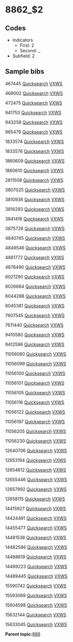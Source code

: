 # 8862\_$2

## Codes

-   Indicators
    -   First: 2
    -   Second: \_
-   Subfield: 2

## Sample bibs

467445 [Quicksearch](https://search.library.yale.edu/catalog/467445) [VXWS](http://prodorbis.library.yale.edu:7014/vxws/GetHoldingsService?bibId=467445)

469002 [Quicksearch](https://search.library.yale.edu/catalog/469002) [VXWS](http://prodorbis.library.yale.edu:7014/vxws/GetHoldingsService?bibId=469002)

472475 [Quicksearch](https://search.library.yale.edu/catalog/472475) [VXWS](http://prodorbis.library.yale.edu:7014/vxws/GetHoldingsService?bibId=472475)

941753 [Quicksearch](https://search.library.yale.edu/catalog/941753) [VXWS](http://prodorbis.library.yale.edu:7014/vxws/GetHoldingsService?bibId=941753)

943258 [Quicksearch](https://search.library.yale.edu/catalog/943258) [VXWS](http://prodorbis.library.yale.edu:7014/vxws/GetHoldingsService?bibId=943258)

965479 [Quicksearch](https://search.library.yale.edu/catalog/965479) [VXWS](http://prodorbis.library.yale.edu:7014/vxws/GetHoldingsService?bibId=965479)

1833574 [Quicksearch](https://search.library.yale.edu/catalog/1833574) [VXWS](http://prodorbis.library.yale.edu:7014/vxws/GetHoldingsService?bibId=1833574)

1833576 [Quicksearch](https://search.library.yale.edu/catalog/1833576) [VXWS](http://prodorbis.library.yale.edu:7014/vxws/GetHoldingsService?bibId=1833576)

1860609 [Quicksearch](https://search.library.yale.edu/catalog/1860609) [VXWS](http://prodorbis.library.yale.edu:7014/vxws/GetHoldingsService?bibId=1860609)

1860610 [Quicksearch](https://search.library.yale.edu/catalog/1860610) [VXWS](http://prodorbis.library.yale.edu:7014/vxws/GetHoldingsService?bibId=1860610)

2811508 [Quicksearch](https://search.library.yale.edu/catalog/2811508) [VXWS](http://prodorbis.library.yale.edu:7014/vxws/GetHoldingsService?bibId=2811508)

3807025 [Quicksearch](https://search.library.yale.edu/catalog/3807025) [VXWS](http://prodorbis.library.yale.edu:7014/vxws/GetHoldingsService?bibId=3807025)

3810936 [Quicksearch](https://search.library.yale.edu/catalog/3810936) [VXWS](http://prodorbis.library.yale.edu:7014/vxws/GetHoldingsService?bibId=3810936)

3816293 [Quicksearch](https://search.library.yale.edu/catalog/3816293) [VXWS](http://prodorbis.library.yale.edu:7014/vxws/GetHoldingsService?bibId=3816293)

3841416 [Quicksearch](https://search.library.yale.edu/catalog/3841416) [VXWS](http://prodorbis.library.yale.edu:7014/vxws/GetHoldingsService?bibId=3841416)

3875726 [Quicksearch](https://search.library.yale.edu/catalog/3875726) [VXWS](http://prodorbis.library.yale.edu:7014/vxws/GetHoldingsService?bibId=3875726)

4840745 [Quicksearch](https://search.library.yale.edu/catalog/4840745) [VXWS](http://prodorbis.library.yale.edu:7014/vxws/GetHoldingsService?bibId=4840745)

4849546 [Quicksearch](https://search.library.yale.edu/catalog/4849546) [VXWS](http://prodorbis.library.yale.edu:7014/vxws/GetHoldingsService?bibId=4849546)

4861772 [Quicksearch](https://search.library.yale.edu/catalog/4861772) [VXWS](http://prodorbis.library.yale.edu:7014/vxws/GetHoldingsService?bibId=4861772)

4876490 [Quicksearch](https://search.library.yale.edu/catalog/4876490) [VXWS](http://prodorbis.library.yale.edu:7014/vxws/GetHoldingsService?bibId=4876490)

6021290 [Quicksearch](https://search.library.yale.edu/catalog/6021290) [VXWS](http://prodorbis.library.yale.edu:7014/vxws/GetHoldingsService?bibId=6021290)

6026684 [Quicksearch](https://search.library.yale.edu/catalog/6026684) [VXWS](http://prodorbis.library.yale.edu:7014/vxws/GetHoldingsService?bibId=6026684)

6044288 [Quicksearch](https://search.library.yale.edu/catalog/6044288) [VXWS](http://prodorbis.library.yale.edu:7014/vxws/GetHoldingsService?bibId=6044288)

6045381 [Quicksearch](https://search.library.yale.edu/catalog/6045381) [VXWS](http://prodorbis.library.yale.edu:7014/vxws/GetHoldingsService?bibId=6045381)

7607545 [Quicksearch](https://search.library.yale.edu/catalog/7607545) [VXWS](http://prodorbis.library.yale.edu:7014/vxws/GetHoldingsService?bibId=7607545)

7611440 [Quicksearch](https://search.library.yale.edu/catalog/7611440) [VXWS](http://prodorbis.library.yale.edu:7014/vxws/GetHoldingsService?bibId=7611440)

9410580 [Quicksearch](https://search.library.yale.edu/catalog/9410580) [VXWS](http://prodorbis.library.yale.edu:7014/vxws/GetHoldingsService?bibId=9410580)

9412596 [Quicksearch](https://search.library.yale.edu/catalog/9412596) [VXWS](http://prodorbis.library.yale.edu:7014/vxws/GetHoldingsService?bibId=9412596)

11056080 [Quicksearch](https://search.library.yale.edu/catalog/11056080) [VXWS](http://prodorbis.library.yale.edu:7014/vxws/GetHoldingsService?bibId=11056080)

11056099 [Quicksearch](https://search.library.yale.edu/catalog/11056099) [VXWS](http://prodorbis.library.yale.edu:7014/vxws/GetHoldingsService?bibId=11056099)

11056100 [Quicksearch](https://search.library.yale.edu/catalog/11056100) [VXWS](http://prodorbis.library.yale.edu:7014/vxws/GetHoldingsService?bibId=11056100)

11056101 [Quicksearch](https://search.library.yale.edu/catalog/11056101) [VXWS](http://prodorbis.library.yale.edu:7014/vxws/GetHoldingsService?bibId=11056101)

11056105 [Quicksearch](https://search.library.yale.edu/catalog/11056105) [VXWS](http://prodorbis.library.yale.edu:7014/vxws/GetHoldingsService?bibId=11056105)

11056116 [Quicksearch](https://search.library.yale.edu/catalog/11056116) [VXWS](http://prodorbis.library.yale.edu:7014/vxws/GetHoldingsService?bibId=11056116)

11056122 [Quicksearch](https://search.library.yale.edu/catalog/11056122) [VXWS](http://prodorbis.library.yale.edu:7014/vxws/GetHoldingsService?bibId=11056122)

11056197 [Quicksearch](https://search.library.yale.edu/catalog/11056197) [VXWS](http://prodorbis.library.yale.edu:7014/vxws/GetHoldingsService?bibId=11056197)

11056205 [Quicksearch](https://search.library.yale.edu/catalog/11056205) [VXWS](http://prodorbis.library.yale.edu:7014/vxws/GetHoldingsService?bibId=11056205)

11056230 [Quicksearch](https://search.library.yale.edu/catalog/11056230) [VXWS](http://prodorbis.library.yale.edu:7014/vxws/GetHoldingsService?bibId=11056230)

12640706 [Quicksearch](https://search.library.yale.edu/catalog/12640706) [VXWS](http://prodorbis.library.yale.edu:7014/vxws/GetHoldingsService?bibId=12640706)

12653194 [Quicksearch](https://search.library.yale.edu/catalog/12653194) [VXWS](http://prodorbis.library.yale.edu:7014/vxws/GetHoldingsService?bibId=12653194)

12654812 [Quicksearch](https://search.library.yale.edu/catalog/12654812) [VXWS](http://prodorbis.library.yale.edu:7014/vxws/GetHoldingsService?bibId=12654812)

12655446 [Quicksearch](https://search.library.yale.edu/catalog/12655446) [VXWS](http://prodorbis.library.yale.edu:7014/vxws/GetHoldingsService?bibId=12655446)

12657992 [Quicksearch](https://search.library.yale.edu/catalog/12657992) [VXWS](http://prodorbis.library.yale.edu:7014/vxws/GetHoldingsService?bibId=12657992)

12658115 [Quicksearch](https://search.library.yale.edu/catalog/12658115) [VXWS](http://prodorbis.library.yale.edu:7014/vxws/GetHoldingsService?bibId=12658115)

14415927 [Quicksearch](https://search.library.yale.edu/catalog/14415927) [VXWS](http://prodorbis.library.yale.edu:7014/vxws/GetHoldingsService?bibId=14415927)

14424491 [Quicksearch](https://search.library.yale.edu/catalog/14424491) [VXWS](http://prodorbis.library.yale.edu:7014/vxws/GetHoldingsService?bibId=14424491)

14455477 [Quicksearch](https://search.library.yale.edu/catalog/14455477) [VXWS](http://prodorbis.library.yale.edu:7014/vxws/GetHoldingsService?bibId=14455477)

14481538 [Quicksearch](https://search.library.yale.edu/catalog/14481538) [VXWS](http://prodorbis.library.yale.edu:7014/vxws/GetHoldingsService?bibId=14481538)

14482586 [Quicksearch](https://search.library.yale.edu/catalog/14482586) [VXWS](http://prodorbis.library.yale.edu:7014/vxws/GetHoldingsService?bibId=14482586)

14488819 [Quicksearch](https://search.library.yale.edu/catalog/14488819) [VXWS](http://prodorbis.library.yale.edu:7014/vxws/GetHoldingsService?bibId=14488819)

14489223 [Quicksearch](https://search.library.yale.edu/catalog/14489223) [VXWS](http://prodorbis.library.yale.edu:7014/vxws/GetHoldingsService?bibId=14489223)

14489445 [Quicksearch](https://search.library.yale.edu/catalog/14489445) [VXWS](http://prodorbis.library.yale.edu:7014/vxws/GetHoldingsService?bibId=14489445)

15590742 [Quicksearch](https://search.library.yale.edu/catalog/15590742) [VXWS](http://prodorbis.library.yale.edu:7014/vxws/GetHoldingsService?bibId=15590742)

15593069 [Quicksearch](https://search.library.yale.edu/catalog/15593069) [VXWS](http://prodorbis.library.yale.edu:7014/vxws/GetHoldingsService?bibId=15593069)

15604598 [Quicksearch](https://search.library.yale.edu/catalog/15604598) [VXWS](http://prodorbis.library.yale.edu:7014/vxws/GetHoldingsService?bibId=15604598)

15632144 [Quicksearch](https://search.library.yale.edu/catalog/15632144) [VXWS](http://prodorbis.library.yale.edu:7014/vxws/GetHoldingsService?bibId=15632144)

15633045 [Quicksearch](https://search.library.yale.edu/catalog/15633045) [VXWS](http://prodorbis.library.yale.edu:7014/vxws/GetHoldingsService?bibId=15633045)

**Parent topic:**[886](../../tags/886/886.md)

